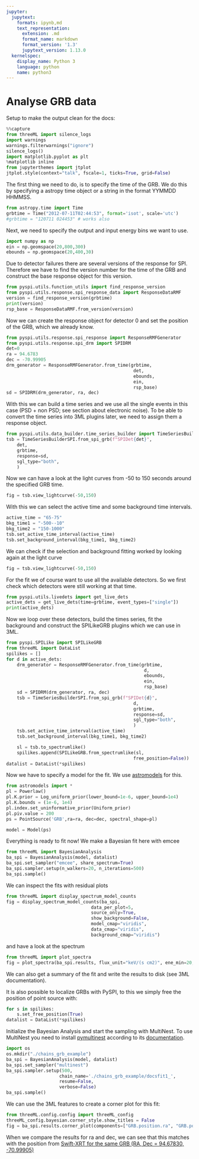 ```yaml
---
jupyter:
  jupytext:
    formats: ipynb,md
    text_representation:
      extension: .md
      format_name: markdown
      format_version: '1.3'
      jupytext_version: 1.13.0
  kernelspec:
    display_name: Python 3
    language: python
    name: python3
---
```


# Analyse GRB data


Setup to make the output clean for the docs:
```python
%%capture
from threeML import silence_logs
import warnings
warnings.filterwarnings("ignore")
silence_logs()
import matplotlib.pyplot as plt
%matplotlib inline
from jupyterthemes import jtplot
jtplot.style(context="talk", fscale=1, ticks=True, grid=False)
```

The first thing we need to do, is to specify the time of the GRB. We do this by specifying a astropy time object or a string in the format YYMMDD HHMMSS.
```python
from astropy.time import Time
grbtime = Time("2012-07-11T02:44:53", format='isot', scale='utc')
#grbtime = "120711 024453" # works also
```

Next, we need to specify the output and input energy bins we want to use.
```python
import numpy as np
ein = np.geomspace(20,800,300)
ebounds = np.geomspace(20,400,30)
```

Due to detector failures there are several versions of the response for SPI. Therefore we have to find the version number for the time of the GRB and construct the base response object for this version.
```python
from pyspi.utils.function_utils import find_response_version
from pyspi.utils.response.spi_response_data import ResponseDataRMF
version = find_response_version(grbtime)
print(version)
rsp_base = ResponseDataRMF.from_version(version)
```

Now we can create the response object for detector 0 and set the position of the GRB, which we already know.
```python
from pyspi.utils.response.spi_response import ResponseRMFGenerator
from pyspi.utils.response.spi_drm import SPIDRM
det=0
ra = 94.6783
dec = -70.99905
drm_generator = ResponseRMFGenerator.from_time(grbtime, 
                                                det,
                                                ebounds, 
                                                ein,
                                                rsp_base)
sd = SPIDRM(drm_generator, ra, dec)
```

With this we can build a time series and we use all the single events in this case (PSD + non PSD; see section about electronic noise). To be able to convert the time series into 3ML plugins later, we need to assign them a response object.
```python
from pyspi.utils.data_builder.time_series_builder import TimeSeriesBuilderSPI
tsb = TimeSeriesBuilderSPI.from_spi_grb(f"SPIDet{det}", 
    det, 
    grbtime, 
    response=sd,
    sgl_type="both",
    )
```

Now we can have a look at the light curves from -50 to 150 seconds around the specified GRB time.
```python
fig = tsb.view_lightcurve(-50,150)
```

With this we can select the active time and some background time intervals.
```python
active_time = "65-75"
bkg_time1 = "-500--10"
bkg_time2 = "150-1000"
tsb.set_active_time_interval(active_time)
tsb.set_background_interval(bkg_time1, bkg_time2)
```
We can check if the selection and background fitting worked by looking again at the light curve
```python tags=["nbsphinx-thumbnail"]
fig = tsb.view_lightcurve(-50,150)
```
For the fit we of course want to use all the available detectors. So we first check which detectors were still working at that time.
```python
from pyspi.utils.livedets import get_live_dets
active_dets = get_live_dets(time=grbtime, event_types=["single"])
print(active_dets)
```

Now we loop over these detectors, build the times series, fit the background and construct the SPILikeGRB plugins which we can use in 3ML.
```python
from pyspi.SPILike import SPILikeGRB
from threeML import DataList
spilikes = []
for d in active_dets:
    drm_generator = ResponseRMFGenerator.from_time(grbtime, 
                                                    d,
                                                    ebounds, 
                                                    ein,
                                                    rsp_base)
    sd = SPIDRM(drm_generator, ra, dec)
    tsb = TimeSeriesBuilderSPI.from_spi_grb(f"SPIDet{d}", 
                                                d,
                                                grbtime, 
                                                response=sd,
                                                sgl_type="both",
                                                )
    tsb.set_active_time_interval(active_time)
    tsb.set_background_interval(bkg_time1, bkg_time2)

    sl = tsb.to_spectrumlike()
    spilikes.append(SPILikeGRB.from_spectrumlike(sl,
                                                free_position=False))
datalist = DataList(*spilikes)
```

Now we have to specify a model for the fit. We use [astromodels](https://astromodels.readthedocs.io/en/latest/) for this.
```python
from astromodels import *
pl = Powerlaw()
pl.K.prior = Log_uniform_prior(lower_bound=1e-6, upper_bound=1e4)
pl.K.bounds = (1e-6, 1e4)
pl.index.set_uninformative_prior(Uniform_prior)
pl.piv.value = 200
ps = PointSource('GRB',ra=ra, dec=dec, spectral_shape=pl)

model = Model(ps)
```

Everything is ready to fit now! We make a Bayesian fit here with emcee
```python
from threeML import BayesianAnalysis
ba_spi = BayesianAnalysis(model, datalist)
ba_spi.set_sampler("emcee", share_spectrum=True)
ba_spi.sampler.setup(n_walkers=20, n_iterations=500)
ba_spi.sample()
```

We can inspect the fits with residual plots

```python
from threeML import display_spectrum_model_counts
fig = display_spectrum_model_counts(ba_spi, 
                                data_per_plot=5, 
                                source_only=True,
                                show_background=False,
                                model_cmap="viridis", 
                                data_cmap="viridis",
                                background_cmap="viridis")
```

and have a look at the spectrum

```python
from threeML import plot_spectra
fig = plot_spectra(ba_spi.results, flux_unit="keV/(s cm2)", ene_min=20, ene_max=600)
```
We can also get a summary of the fit and write the results to disk (see 3ML documentation).


It is also possible to localize GRBs with PySPI, to this we simply free the position of point source with:

```python
for s in spilikes:
    s.set_free_position(True)
datalist = DataList(*spilikes)
```
Initialize the Bayesian Analysis and start the sampling with MultiNest. To use MultiNest you need to install [pymultinest](https://github.com/JohannesBuchner/PyMultiNest) according to its [documentation](https://johannesbuchner.github.io/PyMultiNest/install.html). 
```python
import os
os.mkdir("./chains_grb_example")
ba_spi = BayesianAnalysis(model, datalist)
ba_spi.set_sampler("multinest")
ba_spi.sampler.setup(500, 
                    chain_name='./chains_grb_example/docsfit1_',
                    resume=False,
                    verbose=False)
ba_spi.sample()
```

We can use the 3ML features to create a corner plot for this fit:

```python
from threeML.config.config import threeML_config
threeML_config.bayesian.corner_style.show_titles = False
fig = ba_spi.results.corner_plot(components=["GRB.position.ra", "GRB.position.dec"])
```

When we compare the results for ra and dec, we can see that this matches with the position from [Swift-XRT for the same GRB (RA, Dec = 94.67830, -70.99905)](https://gcn.gsfc.nasa.gov/gcn/other/120711A.gcn3)
